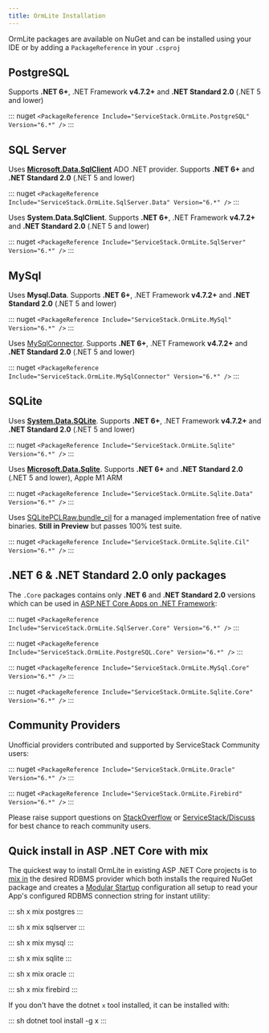 ```yaml
---
title: OrmLite Installation
---
```


OrmLite packages are available on NuGet and can be installed using your IDE or by adding a `PackageReference` in your `.csproj`

## PostgreSQL

Supports **.NET 6+**, .NET Framework **v4.7.2+** and **.NET Standard 2.0** (.NET 5 and lower)

::: nuget
`<PackageReference Include="ServiceStack.OrmLite.PostgreSQL" Version="6.*" />`
:::

## SQL Server

Uses **[Microsoft.Data.SqlClient](https://devblogs.microsoft.com/dotnet/introducing-the-new-microsoftdatasqlclient/)** ADO .NET provider. Supports **.NET 6+** and **.NET Standard 2.0** (.NET 5 and lower)

::: nuget
`<PackageReference Include="ServiceStack.OrmLite.SqlServer.Data" Version="6.*" />`
:::

Uses **System.Data.SqlClient**. Supports **.NET 6+**, .NET Framework **v4.7.2+** and **.NET Standard 2.0** (.NET 5 and lower)

::: nuget
`<PackageReference Include="ServiceStack.OrmLite.SqlServer" Version="6.*" />`
:::

## MySql

Uses **Mysql.Data**. Supports **.NET 6+**, .NET Framework **v4.7.2+** and **.NET Standard 2.0** (.NET 5 and lower)

::: nuget
`<PackageReference Include="ServiceStack.OrmLite.MySql" Version="6.*" />`
:::

Uses [MySqlConnector](https://mysqlconnector.net). Supports **.NET 6+**, .NET Framework **v4.7.2+** and **.NET Standard 2.0** (.NET 5 and lower)

::: nuget
`<PackageReference Include="ServiceStack.OrmLite.MySqlConnector" Version="6.*" />`
:::

## SQLite

Uses **[System.Data.SQLite](https://system.data.sqlite.org)**. Supports **.NET 6+**, .NET Framework **v4.7.2+** and **.NET Standard 2.0** (.NET 5 and lower)


::: nuget
`<PackageReference Include="ServiceStack.OrmLite.Sqlite" Version="6.*" />`
:::


Uses **[Microsoft.Data.Sqlite](https://docs.microsoft.com/en-us/dotnet/standard/data/sqlite/)**. Supports **.NET 6+** and **.NET Standard 2.0** (.NET 5 and lower), Apple M1 ARM

::: nuget
`<PackageReference Include="ServiceStack.OrmLite.Sqlite.Data" Version="6.*" />`
:::

 Uses [SQLitePCLRaw.bundle_cil](https://ericsink.com/entries/sqlite_llama_preview.html) for a managed implementation free of native binaries. **Still in Preview** but passes 100% test suite.

::: nuget
`<PackageReference Include="ServiceStack.OrmLite.Sqlite.Cil" Version="6.*" />`
:::


## .NET 6 & .NET Standard 2.0 only packages

The `.Core` packages contains only **.NET 6** and **.NET Standard 2.0** versions which can be used in [ASP.NET Core Apps on .NET Framework](/templates-corefx):

::: nuget
`<PackageReference Include="ServiceStack.OrmLite.SqlServer.Core" Version="6.*" />`
:::

::: nuget
`<PackageReference Include="ServiceStack.OrmLite.PostgreSQL.Core" Version="6.*" />`
:::

::: nuget
`<PackageReference Include="ServiceStack.OrmLite.MySql.Core" Version="6.*" />`
:::

::: nuget
`<PackageReference Include="ServiceStack.OrmLite.Sqlite.Core" Version="6.*" />`
:::

## Community Providers

Unofficial providers contributed and supported by ServiceStack Community users:

::: nuget
`<PackageReference Include="ServiceStack.OrmLite.Oracle" Version="6.*" />`
:::

::: nuget
`<PackageReference Include="ServiceStack.OrmLite.Firebird" Version="6.*" />`
:::

Please raise support questions on [StackOverflow](https://stackoverflow.com/questions/ask?tags=servicestack,ormlite-servicestack) or [ServiceStack/Discuss](https://github.com/ServiceStack/Discuss/discussions/categories/q-a) for best chance to reach community users.

## Quick install in ASP .NET Core with mix

The quickest way to install OrmLite in existing ASP .NET Core projects is to [mix in](/mix-tool) the desired RDBMS provider which both installs the required NuGet package and creates a [Modular Startup](/modular-startup) configuration all setup to read your App's configured RDBMS connection string for instant utility:

::: sh
x mix postgres
:::

::: sh
x mix sqlserver
:::

::: sh
x mix mysql
:::

::: sh
x mix sqlite
:::

::: sh
x mix oracle
:::

::: sh
x mix firebird
:::

If you don't have the dotnet `x` tool installed, it can be installed with: 

::: sh
dotnet tool install -g x
:::
